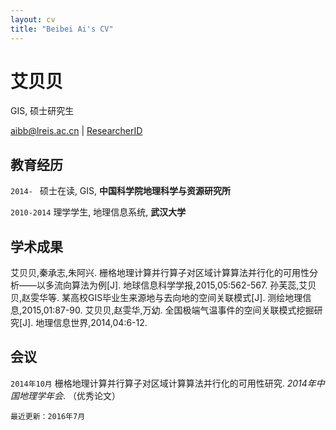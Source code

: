 ```yaml
---
layout: cv
title: "Beibei Ai's CV"
---
```

# 艾贝贝

GIS, 硕士研究生

<div id="webaddress">
<i class="fa fa-envelope"></i> <a href="mailto:aibb@lreis.ac.cn">aibb@lreis.ac.cn</a>
|
<i class="fa fa-archive"></i> <a href="http://www.researcherid.com/rid/M-6729-2015">ResearcherID</a>

</div>

## 教育经历

`2014- ` 硕士在读, GIS, **中国科学院地理科学与资源研究所**

`2010-2014` 理学学生, 地理信息系统, **武汉大学**

## 学术成果

艾贝贝,秦承志,朱阿兴. 栅格地理计算并行算子对区域计算算法并行化的可用性分析——以多流向算法为例[J]. 地球信息科学学报,2015,05:562-567.
孙芙蕊,艾贝贝,赵雯华等. 某高校GIS毕业生来源地与去向地的空间关联模式[J]. 测绘地理信息,2015,01:87-90.
艾贝贝,赵雯华,万幼. 全国极端气温事件的空间关联模式挖掘研究[J]. 地理信息世界,2014,04:6-12.

## 会议
`2014年10月` 栅格地理计算并行算子对区域计算算法并行化的可用性研究. *2014年中国地理学年会*. （优秀论文）

`最近更新：2016年7月`
